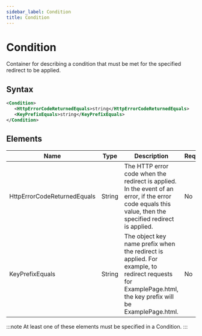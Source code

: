 ```yaml
---
sidebar_label: Condition
title: Condition
---
```


# Condition

Container for describing a condition that must be met for the specified redirect to be applied.

## Syntax

```xml
<Condition>
   <HttpErrorCodeReturnedEquals>string</HttpErrorCodeReturnedEquals>
   <KeyPrefixEquals>string</KeyPrefixEquals>
</Condition>
```

## Elements

| Name | Type | Description | Required |
|------|------|-------------|----------|
| HttpErrorCodeReturnedEquals | String | The HTTP error code when the redirect is applied. In the event of an error, if the error code equals this value, then the specified redirect is applied. | No |
| KeyPrefixEquals | String | The object key name prefix when the redirect is applied. For example, to redirect requests for ExamplePage.html, the key prefix will be ExamplePage.html. | No |

:::note
At least one of these elements must be specified in a Condition.
::: 